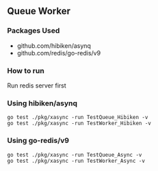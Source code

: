 ## Queue Worker

### Packages Used

- github.com/hibiken/asynq
- github.com/redis/go-redis/v9

### How to run
Run redis server first

### Using hibiken/asynq
```
go test ./pkg/xasync -run TestQueue_Hibiken -v
go test ./pkg/xasync -run TestWorker_Hibiken -v
```

### Using go-redis/v9
```
go test ./pkg/xasync -run TestQueue_Async -v
go test ./pkg/xasync -run TestWorker_Async -v
```
